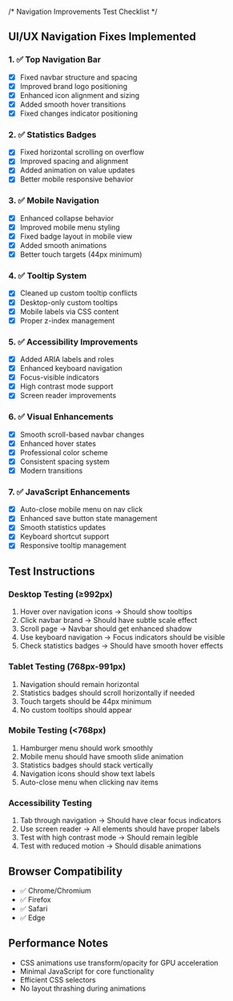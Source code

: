 /* Navigation Improvements Test Checklist */

## UI/UX Navigation Fixes Implemented

### 1. ✅ Top Navigation Bar
- [x] Fixed navbar structure and spacing
- [x] Improved brand logo positioning
- [x] Enhanced icon alignment and sizing
- [x] Added smooth hover transitions
- [x] Fixed changes indicator positioning

### 2. ✅ Statistics Badges
- [x] Fixed horizontal scrolling on overflow
- [x] Improved spacing and alignment
- [x] Added animation on value updates
- [x] Better mobile responsive behavior

### 3. ✅ Mobile Navigation
- [x] Enhanced collapse behavior
- [x] Improved mobile menu styling
- [x] Fixed badge layout in mobile view
- [x] Added smooth animations
- [x] Better touch targets (44px minimum)

### 4. ✅ Tooltip System
- [x] Cleaned up custom tooltip conflicts
- [x] Desktop-only custom tooltips
- [x] Mobile labels via CSS content
- [x] Proper z-index management

### 5. ✅ Accessibility Improvements
- [x] Added ARIA labels and roles
- [x] Enhanced keyboard navigation
- [x] Focus-visible indicators
- [x] High contrast mode support
- [x] Screen reader improvements

### 6. ✅ Visual Enhancements
- [x] Smooth scroll-based navbar changes
- [x] Enhanced hover states
- [x] Professional color scheme
- [x] Consistent spacing system
- [x] Modern transitions

### 7. ✅ JavaScript Enhancements
- [x] Auto-close mobile menu on nav click
- [x] Enhanced save button state management
- [x] Smooth statistics updates
- [x] Keyboard shortcut support
- [x] Responsive tooltip management

## Test Instructions

### Desktop Testing (≥992px)
1. Hover over navigation icons → Should show tooltips
2. Click navbar brand → Should have subtle scale effect
3. Scroll page → Navbar should get enhanced shadow
4. Use keyboard navigation → Focus indicators should be visible
5. Check statistics badges → Should have smooth hover effects

### Tablet Testing (768px-991px)
1. Navigation should remain horizontal
2. Statistics badges should scroll horizontally if needed
3. Touch targets should be 44px minimum
4. No custom tooltips should appear

### Mobile Testing (<768px)
1. Hamburger menu should work smoothly
2. Mobile menu should have smooth slide animation
3. Statistics badges should stack vertically
4. Navigation icons should show text labels
5. Auto-close menu when clicking nav items

### Accessibility Testing
1. Tab through navigation → Should have clear focus indicators
2. Use screen reader → All elements should have proper labels
3. Test with high contrast mode → Should remain legible
4. Test with reduced motion → Should disable animations

## Browser Compatibility
- ✅ Chrome/Chromium
- ✅ Firefox  
- ✅ Safari
- ✅ Edge

## Performance Notes
- CSS animations use transform/opacity for GPU acceleration
- Minimal JavaScript for core functionality
- Efficient CSS selectors
- No layout thrashing during animations
